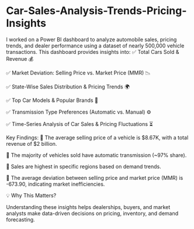 # Car-Sales-Analysis-Trends-Pricing-Insights

I worked on a Power BI dashboard to analyze automobile sales, pricing trends, and dealer performance using a dataset of nearly 500,000 vehicle transactions. This dashboard provides insights into:
✅ Total Cars Sold & Revenue 💰

✅ Market Deviation: Selling Price vs. Market Price (MMR) 📉

✅ State-Wise Sales Distribution & Pricing Trends 🌍

✅ Top Car Models & Popular Brands 🚗

✅ Transmission Type Preferences (Automatic vs. Manual) ⚙️

✅ Time-Series Analysis of Car Sales & Pricing Fluctuations ⏳

Key Findings:
📌 The average selling price of a vehicle is $8.67K, with a total revenue of $2 billion.

📌 The majority of vehicles sold have automatic transmission (~97% share).

📌 Sales are highest in specific regions based on demand trends.

📌 The average deviation between selling price and market price (MMR) is -673.90, indicating market inefficiencies.

💡 Why This Matters?

Understanding these insights helps dealerships, buyers, and market analysts make data-driven decisions on pricing, inventory, and demand forecasting.
